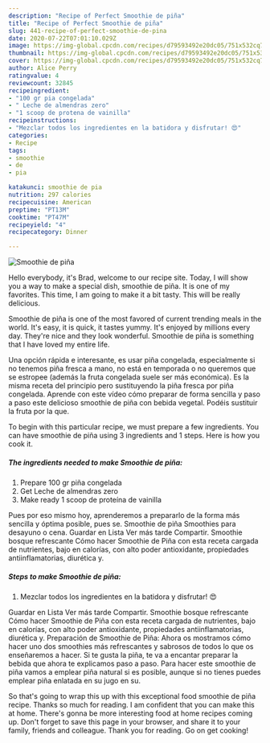 ```yaml
---
description: "Recipe of Perfect Smoothie de piña"
title: "Recipe of Perfect Smoothie de piña"
slug: 441-recipe-of-perfect-smoothie-de-pina
date: 2020-07-22T07:01:10.029Z
image: https://img-global.cpcdn.com/recipes/d79593492e20dc05/751x532cq70/smoothie-de-pina-foto-principal.jpg
thumbnail: https://img-global.cpcdn.com/recipes/d79593492e20dc05/751x532cq70/smoothie-de-pina-foto-principal.jpg
cover: https://img-global.cpcdn.com/recipes/d79593492e20dc05/751x532cq70/smoothie-de-pina-foto-principal.jpg
author: Alice Perry
ratingvalue: 4
reviewcount: 32845
recipeingredient:
- "100 gr pia congelada"
- " Leche de almendras zero"
- "1 scoop de protena de vainilla"
recipeinstructions:
- "Mezclar todos los ingredientes en la batidora y disfrutar! 😍"
categories:
- Recipe
tags:
- smoothie
- de
- pia

katakunci: smoothie de pia 
nutrition: 297 calories
recipecuisine: American
preptime: "PT13M"
cooktime: "PT47M"
recipeyield: "4"
recipecategory: Dinner

---
```



![Smoothie de piña](https://img-global.cpcdn.com/recipes/d79593492e20dc05/751x532cq70/smoothie-de-pina-foto-principal.jpg)

Hello everybody, it's Brad, welcome to our recipe site. Today, I will show you a way to make a special dish, smoothie de piña. It is one of my favorites. This time, I am going to make it a bit tasty. This will be really delicious.

Smoothie de piña is one of the most favored of current trending meals in the world. It's easy, it is quick, it tastes yummy. It's enjoyed by millions every day. They're nice and they look wonderful. Smoothie de piña is something that I have loved my entire life.

Una opción rápida e interesante, es usar piña congelada, especialmente si no tenemos piña fresca a mano, no está en temporada o no queremos que se estropee (además la fruta congelada suele ser más económica). Es la misma receta del principio pero sustituyendo la piña fresca por piña congelada. Aprende con este vídeo cómo preparar de forma sencilla y paso a paso este delicioso smoothie de piña con bebida vegetal. Podéis sustituir la fruta por la que.


To begin with this particular recipe, we must prepare a few ingredients. You can have smoothie de piña using 3 ingredients and 1 steps. Here is how you cook it.

<!--inarticleads1-->

##### The ingredients needed to make Smoothie de piña:

1. Prepare 100 gr piña congelada
1. Get  Leche de almendras zero
1. Make ready 1 scoop de proteína de vainilla


Pues por eso mismo hoy, aprenderemos a prepararlo de la forma más sencilla y óptima posible, pues se. Smoothie de piña Smoothies para desayuno o cena. Guardar en Lista Ver más tarde Compartir. Smoothie bosque refrescante Cómo hacer Smoothie de Piña con esta receta cargada de nutrientes, bajo en calorías, con alto poder antioxidante, propiedades antiinflamatorias, diurética y. 

<!--inarticleads2-->

##### Steps to make Smoothie de piña:

1. Mezclar todos los ingredientes en la batidora y disfrutar! 😍


Guardar en Lista Ver más tarde Compartir. Smoothie bosque refrescante Cómo hacer Smoothie de Piña con esta receta cargada de nutrientes, bajo en calorías, con alto poder antioxidante, propiedades antiinflamatorias, diurética y. Preparación de Smoothie de Piña: Ahora os mostramos cómo hacer uno dos smoothies más refrescantes y sabrosos de todos lo que os enseñaremos a hacer. Si te gusta la piña, te va a encantar preparar la bebida que ahora te explicamos paso a paso. Para hacer este smoothie de piña vamos a emplear piña natural si es posible, aunque si no tienes puedes emplear piña enlatada en su jugo en su. 

So that's going to wrap this up with this exceptional food smoothie de piña recipe. Thanks so much for reading. I am confident that you can make this at home. There's gonna be more interesting food at home recipes coming up. Don't forget to save this page in your browser, and share it to your family, friends and colleague. Thank you for reading. Go on get cooking!
